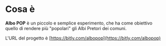 # Cosa è
**Albo POP** è un piccolo e semplice esperimento, che ha come obiettivo quello di rendere più "popolari" gli Albi Pretori dei comuni.

L'URL del progetto è [https://bitly.com/albopop](https://bitly.com/albopop)